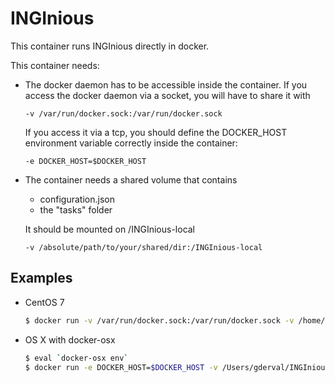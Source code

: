 INGInious
=========

This container runs INGInious directly in docker.

This container needs:

- The docker daemon has to be accessible inside the container. If you access the docker daemon via a socket, you will have to share it with
  ````
  -v /var/run/docker.sock:/var/run/docker.sock
  ````
  If you access it via a tcp, you should define the DOCKER_HOST environment variable correctly inside the container:
  ````
  -e DOCKER_HOST=$DOCKER_HOST
  ````

- The container needs a shared volume that contains
  - configuration.json
  - the "tasks" folder

  It should be mounted on /INGInious-local
  ````
  -v /absolute/path/to/your/shared/dir:/INGInious-local
  ````
  
Examples
--------

- CentOS 7

  ````bash
  $ docker run -v /var/run/docker.sock:/var/run/docker.sock -v /home/gderval/INGInious:/INGInious-local inginious/inginious
  ````
  
- OS X with docker-osx

  ````bash
  $ eval `docker-osx env`
  $ docker run -e DOCKER_HOST=$DOCKER_HOST -v /Users/gderval/INGInious:/INGInious-local inginious/inginious
  ````
